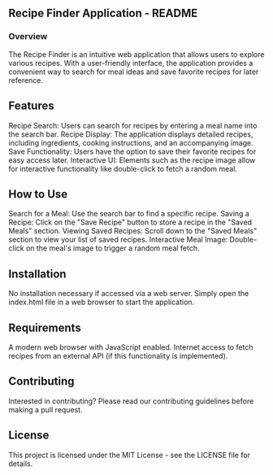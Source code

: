 ## Recipe Finder Application - README

### Overview

The Recipe Finder is an intuitive web application that allows users to explore various recipes. With a user-friendly interface, the application provides a convenient way to search for meal ideas and save favorite recipes for later reference.

## Features

Recipe Search: Users can search for recipes by entering a meal name into the search bar.
Recipe Display: The application displays detailed recipes, including ingredients, cooking instructions, and an accompanying image.
Save Functionality: Users have the option to save their favorite recipes for easy access later.
Interactive UI: Elements such as the recipe image allow for interactive functionality like double-click to fetch a random meal.

## How to Use

Search for a Meal: Use the search bar to find a specific recipe.
Saving a Recipe: Click on the "Save Recipe" button to store a recipe in the "Saved Meals" section.
Viewing Saved Recipes: Scroll down to the "Saved Meals" section to view your list of saved recipes.
Interactive Meal Image: Double-click on the meal's image to trigger a random meal fetch.

## Installation

No installation necessary if accessed via a web server. Simply open the index.html file in a web browser to start the application.

## Requirements

A modern web browser with JavaScript enabled.
Internet access to fetch recipes from an external API (if this functionality is implemented).

## Contributing

Interested in contributing? Please read our contributing guidelines before making a pull request.

## License

This project is licensed under the MIT License - see the LICENSE file for details.
